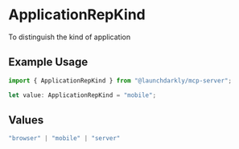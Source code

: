 # ApplicationRepKind

To distinguish the kind of application

## Example Usage

```typescript
import { ApplicationRepKind } from "@launchdarkly/mcp-server";

let value: ApplicationRepKind = "mobile";
```

## Values

```typescript
"browser" | "mobile" | "server"
```